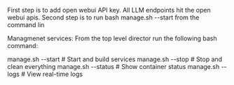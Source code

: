 First step is to add open webui API key. All LLM endpoints hit the open webui apis.
Second step is to run bash manage.sh --start from the command lin

Managmenet services:
From the top level director run the following bash command:

manage.sh --start     # Start and build services
manage.sh --stop      # Stop and clean everything
manage.sh --status    # Show container status
manage.sh --logs      # View real-time logs
